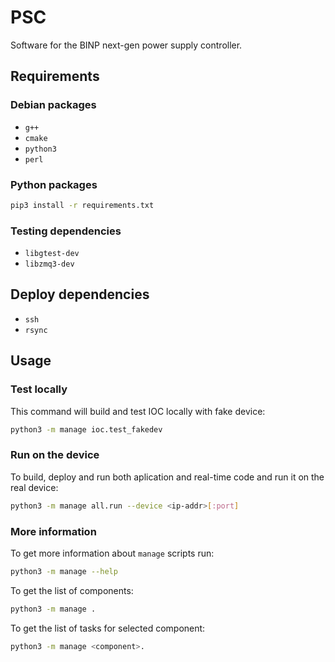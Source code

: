 # PSC

Software for the BINP next-gen power supply controller.

## Requirements

### Debian packages

+ `g++`
+ `cmake`
+ `python3`
+ `perl`

### Python packages

```bash
pip3 install -r requirements.txt
```

### Testing dependencies

+ `libgtest-dev`
+ `libzmq3-dev`

## Deploy dependencies

+ `ssh`
+ `rsync`

## Usage

### Test locally

This command will build and test IOC locally with fake device:

```bash
python3 -m manage ioc.test_fakedev
```

### Run on the device

To build, deploy and run both aplication and real-time code and run it on the real device:

```bash
python3 -m manage all.run --device <ip-addr>[:port]
```

### More information

To get more information about `manage` scripts run:

```bash
python3 -m manage --help
```

To get the list of components:

```bash
python3 -m manage .
```

To get the list of tasks for selected component:

```bash
python3 -m manage <component>.
```
